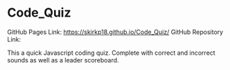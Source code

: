 # Code_Quiz
GitHub Pages Link: https://skirkp18.github.io/Code_Quiz/
GitHub Repository Link:

This a quick Javascript coding quiz. Complete with correct and incorrect sounds as well as a leader scoreboard.
